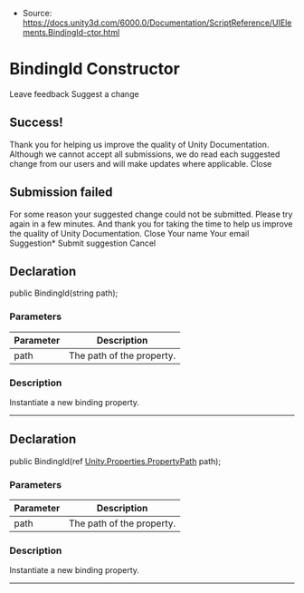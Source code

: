 * Source: https://docs.unity3d.com/6000.0/Documentation/ScriptReference/UIElements.BindingId-ctor.html

# BindingId Constructor
Leave feedback
Suggest a change
## Success!
Thank you for helping us improve the quality of Unity Documentation. Although we cannot accept all submissions, we do read each suggested change from our users and will make updates where applicable.
Close
## Submission failed
For some reason your suggested change could not be submitted. Please <a>try again</a> in a few minutes. And thank you for taking the time to help us improve the quality of Unity Documentation.
Close
Your name Your email Suggestion* Submit suggestion
Cancel
## Declaration
public BindingId(string path); 
### Parameters
Parameter | Description  
---|---  
path | The path of the property.  
### Description
Instantiate a new binding property. 
* * *
## Declaration
public BindingId(ref [Unity.Properties.PropertyPath](https://docs.unity3d.com/6000.0/Documentation/ScriptReference/Unity.Properties.PropertyPath.html) path); 
### Parameters
Parameter | Description  
---|---  
path | The path of the property.  
### Description
Instantiate a new binding property. 
* * *
